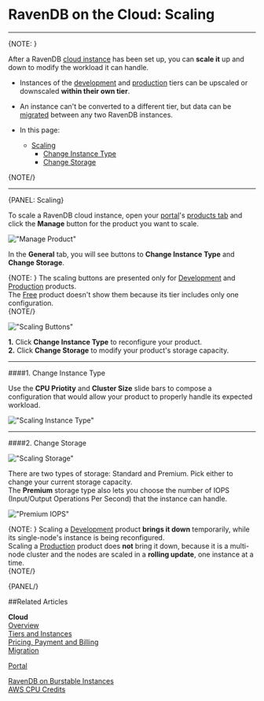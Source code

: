 # RavenDB on the Cloud: Scaling
---

{NOTE: }

After a RavenDB [cloud instance](../cloud/cloud-instances) has been set up, you can **scale it** up and down to modify the 
workload it can handle.  

* Instances of the [development](../cloud/cloud-instances#a-development-cloud-server) and 
  [production](../cloud/cloud-instances#a-production-cloud-cluster) tiers can be upscaled 
  or downscaled **within their own tier**.  
* An instance can't be converted to a different tier, but data can be [migrated](cloud-migration) between any 
  two RavenDB instances.  

* In this page:  
  * [Scaling](../cloud/cloud-scaling#scaling)  
     - [Change Instance Type](../cloud/cloud-scaling#change-instance-type)  
     - [Change Storage](../cloud/cloud-scaling#change-storage)  

{NOTE/}

---

{PANEL: Scaling}

To scale a RavenDB cloud instance, open your [portal](../cloud/portal/cloud-portal)'s [products tab](../cloud/portal/cloud-portal-products-tab) 
and click the **Manage** button for the product you want to scale.  

!["Manage Product"](images/scaling-001-manage.png "Manage Product")  
  
In the **General** tab, you will see buttons to **Change Instance Type** and **Change Storage**.  

{NOTE: }
The scaling buttons are presented only for [Development](../cloud/cloud-instances#a-development-cloud-server) and 
[Production](../cloud/cloud-instances#a-production-cloud-cluster) products.  
The [Free](../cloud/cloud-instances#a-free-cloud-node) product doesn't show them because its tier includes only one configuration.  
{NOTE/}

!["Scaling Buttons"](images/scaling-002-buttons.png "Scaling Buttons")  

**1.** Click **Change Instance Type** to reconfigure your product.  
**2.** Click **Change Storage** to modify your product's storage capacity.  

---

####1. Change Instance Type  

Use the **CPU Priotity** and **Cluster Size** slide bars to compose a configuration 
that would allow your product to properly handle its expected workload.  

!["Scaling Instance Type"](images/scaling-003-instance.png "Scaling Instance Type")  

  ---

####2. Change Storage  

!["Scaling Storage"](images/scaling-004-storage.png "Scaling Storage")  
  
There are two types of storage: Standard and Premium. Pick either to change your current storage capacity.  
The **Premium** storage type also lets you choose the number of IOPS (Input/Output Operations Per Second) that the instance can handle.  

!["Premium IOPS"](images/scaling-005-premium.png "Premium IOPS")  

{NOTE: }
Scaling a [Development](../cloud/cloud-instances#a-development-cloud-server) product **brings it down** 
temporarily, while its single-node's instance is being reconfigured.  
Scaling a [Production](../cloud/cloud-instances#a-production-cloud-cluster) product does **not** bring it down, 
because it is a multi-node cluster and the nodes are scaled in a **rolling update**, one instance at a time.  
{NOTE/}

{PANEL/}

##Related Articles

**Cloud**  
[Overview](cloud-overview)  
[Tiers and Instances](cloud-instances)  
[Pricing, Payment and Billing](cloud-pricing-payment-billing)  
[Migration](cloud-migration)

  
[Portal](../cloud/portal/cloud-portal)  
  
[RavenDB on Burstable Instances](https://ayende.com/blog/187681-B/running-ravendb-on-burstable-cloud-instances)  
[AWS CPU Credits](https://docs.aws.amazon.com/AWSEC2/latest/UserGuide/burstable-credits-baseline-concepts.html)  
